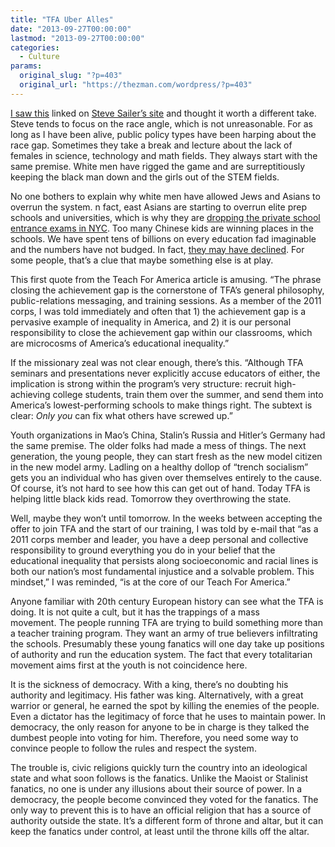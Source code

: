```yaml
---
title: "TFA Uber Alles"
date: "2013-09-27T00:00:00"
lastmod: "2013-09-27T00:00:00"
categories:
  - Culture
params:
  original_slug: "?p=403"
  original_url: "https://thezman.com/wordpress/?p=403"
---
```


<a
href="http://www.theatlantic.com/education/archive/2013/09/i-quit-teach-for-america/279724/"
rel="noopener" target="_blank">I saw this</a> linked on
<a href="http://isteve.blogspot.com/" rel="noopener"
target="_blank">Steve Sailer’s site</a> and thought it worth a different
take. Steve tends to focus on the race angle, which is not unreasonable.
For as long as I have been alive, public policy types have been harping
about the race gap. Sometimes they take a break and lecture about the
lack of females in science, technology and math fields. They always
start with the same premise. White men have rigged the game and
are surreptitiously keeping the black man down and the girls out of the
STEM fields.

No one bothers to explain why white men have allowed Jews and Asians to
overrun the system. n fact, east Asians are starting to overrun elite
prep schools and universities, which is why they are <a
href="http://www.bloomberg.com/news/2013-09-20/nyc-private-schools-group-recommends-dropping-admissions-test.htmlhttp://"
rel="noopener" target="_blank">dropping the private school entrance
exams in NYC</a>. Too many Chinese kids are winning places in the
schools. We have spent tens of billions on every education fad
imaginable and the numbers have not budged. In fact, <a
href="http://www.theatlantic.com/education/archive/2013/09/this-years-sat-scores-are-out-and-theyre-grim/279999/"
rel="noopener" target="_blank">they may have declined</a>. For some
people, that’s a clue that maybe something else is at play.

This first quote from the Teach For America article is amusing. “The
phrase closing the achievement gap is the cornerstone of TFA’s general
philosophy, public-relations messaging, and training sessions. As a
member of the 2011 corps, I was told immediately and often that 1) the
achievement gap is a pervasive example of inequality in America, and 2)
it is our personal responsibility to close the achievement gap within
our classrooms, which are microcosms of America’s educational
inequality.”

If the missionary zeal was not clear enough, there’s this. “Although TFA
seminars and presentations never explicitly accuse educators of either,
the implication is strong within the program’s very structure: recruit
high-achieving college students, train them over the summer, and send
them into America’s lowest-performing schools to make things right. The
subtext is clear: *Only you* can fix what others have screwed up.”

Youth organizations in Mao’s China, Stalin’s Russia and Hitler’s Germany
had the same premise. The older folks had made a mess of things. The
next generation, the young people, they can start fresh as the new model
citizen in the new model army. Ladling on a healthy dollop of “trench
socialism” gets you an individual who has given over themselves entirely
to the cause. Of course, it’s not hard to see how this can get out of
hand. Today TFA is helping little black kids read. Tomorrow they
overthrowing the state.

Well, maybe they won’t until tomorrow. In the weeks between accepting
the offer to join TFA and the start of our training, I was told by
e-mail that “as a 2011 corps member and leader, you have a deep personal
and collective responsibility to ground everything you do in your belief
that the educational inequality that persists along socioeconomic and
racial lines is both our nation’s most fundamental injustice and a
solvable problem. This mindset,” I was reminded, “is at the core of our
Teach For America.”

Anyone familiar with 20th century European history can see what the TFA
is doing. It is not quite a cult, but it has the trappings of a mass
movement. The people running TFA are trying to build something more than
a teacher training program. They want an army of true believers
infiltrating the schools. Presumably these young fanatics will one day
take up positions of authority and run the education system. The fact
that every totalitarian movement aims first at the youth is not
coincidence here.

It is the sickness of democracy. With a king, there’s no doubting his
authority and legitimacy. His father was king. Alternatively, with a
great warrior or general, he earned the spot by killing the enemies of
the people. Even a dictator has the legitimacy of force that he uses to
maintain power. In democracy, the only reason for anyone to be in charge
is they talked the dumbest people into voting for him. Therefore, you
need some way to convince people to follow the rules and respect the
system.

The trouble is, civic religions quickly turn the country into an
ideological state and what soon follows is the fanatics. Unlike the
Maoist or Stalinist fanatics, no one is under any illusions about their
source of power. In a democracy, the people become convinced they voted
for the fanatics. The only way to prevent this is to have an official
religion that has a source of authority outside the state. It’s a
different form of throne and altar, but it can keep the fanatics under
control, at least until the throne kills off the altar.
